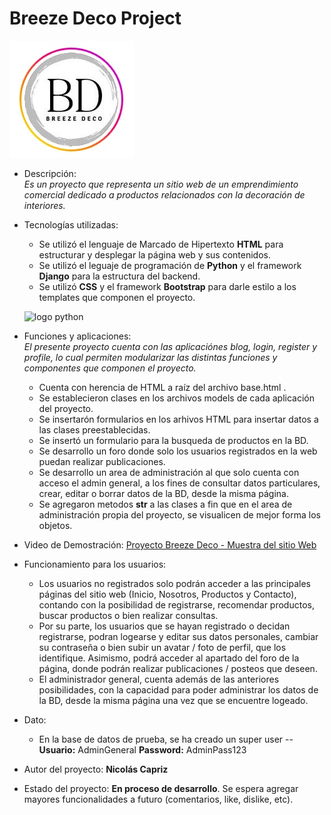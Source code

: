 # Breeze Deco Project

![logo](BreezeDecoba/blog/static/blog/assets/img/logo.jpg "Logo Project")

* Descripción:<br>
	*Es un proyecto que representa un sitio web de un emprendimiento comercial dedicado a productos relacionados con la decoración de interiores.*

* Tecnologías utilizadas:<br>
    - Se utilizó el lenguaje de Marcado de Hipertexto **HTML** para estructurar y desplegar la página web y sus contenidos.
	- Se utilizó el leguaje de programación de **Python** y el framework **Django** para la estructura del backend.
	- Se utilizó **CSS** y el framework **Bootstrap** para darle estilo a los templates que componen el proyecto.

    ![logo python](https://fiverr-res.cloudinary.com/images/q_auto,f_auto/gigs/103951771/original/ae1c0fe2509aeed62fb1b5f24aa94466227a25a7/do-anything-related-to-python-django.png)

* Funciones y aplicaciones:<br>
	 *El presente proyecto cuenta con las aplicaciónes blog, login, register y profile, lo cual permiten modularizar las distintas funciones y componentes que componen el proyecto.*
	- Cuenta con herencia de HTML a raíz del archivo base.html .
	- Se establecieron clases en los archivos models de cada aplicación del proyecto.
	- Se insertarón formularios en los arhivos HTML para insertar datos a las clases preestablecidas.
	- Se insertó un formulario para  la busqueda de productos en la BD.
	- Se desarrollo un foro donde solo los usuarios registrados en la web puedan realizar publicaciones.
	- Se desarrollo un area de administración al que solo cuenta con acceso el admin general, a los fines de consultar datos particulares, crear, editar o borrar datos de la BD, desde la misma página.
	- Se agregaron metodos __str__ a las clases a fin que en el area de administración propia del proyecto, se visualicen de mejor forma los objetos.

* Video de Demostración:
[Proyecto Breeze Deco - Muestra del sitio Web](https://www.youtube.com/watch?v=UNINHWBbtCU "Proyecto Breeze Deco - Muestra del sitio Web")

* Funcionamiento para los usuarios:
	* Los usuarios no registrados solo podrán acceder a las principales páginas del sitio web (Inicio, Nosotros, Productos y Contacto), contando con la posibilidad de registrarse, recomendar productos, buscar productos o bien realizar consultas.
	* Por su parte, los usuarios que se hayan registrado o decidan registrarse, podran logearse y editar sus datos personales, cambiar su contraseña o bien subir un avatar / foto de perfil, que los identifique. Asimismo, podrá acceder al apartado del foro de la página, donde podrán realizar publicaciones / posteos que deseen.
	* El administrador general, cuenta además de las anteriores posibilidades, con la capacidad para poder administrar los datos de la BD, desde la misma página una vez que se encuentre logeado.

* Dato:
	* En la base de datos de prueba, se ha creado un super user -- **Usuario:** AdminGeneral **Password:** AdminPass123 

* Autor del proyecto:
	**Nicolás Capriz**

* Estado del proyecto:
	**En proceso de desarrollo**. Se espera agregar mayores funcionalidades a futuro (comentarios, like, dislike, etc).